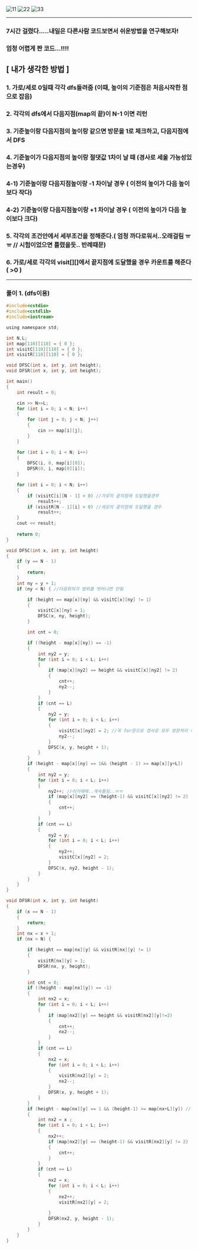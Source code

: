 ![11](https://user-images.githubusercontent.com/29946480/65444514-27140080-de6b-11e9-8986-aac901393990.JPG)
![22](https://user-images.githubusercontent.com/29946480/65444515-27140080-de6b-11e9-98d4-c7355d97063b.JPG)
![33](https://user-images.githubusercontent.com/29946480/65444517-27140080-de6b-11e9-84a0-14686b374cc6.JPG)

------------------------------------------------------------------------------------------------------------

### 7시간 걸렸다.....내일은 다른사람 코드보면서 쉬운방법을 연구해보자!
### 엄청 어렵게 짠 코드...!!!!


## [ 내가 생각한 방법 ]


### 1. 가로/세로 0일때 각각 dfs돌려줌 (이때, 높이의 기준점은 처음시작한 점으로 잡음)
### 2. 각각의 dfs에서 다음지점(map의 끝)이 N-1 이면 리턴
### 3. 기준높이랑 다음지점의 높이랑 같으면 방문을 1로 체크하고, 다음지점에서 DFS
### 4. 기준높이가 다음지점의 높이랑 절댓값 1차이 날 때 (경사로 세울 가능성있는경우)
###    4-1) 기준높이랑 다음지점높이랑 -1 차이날 경우 ( 이전의 높이가 다음 높이보다 작다) 
###    4-2) 기준높이랑 다음지점높이랑 +1 차이날 경우 ( 이전의 높이가 다음 높이보다 크다) 
### 5. 각각의 조건안에서 세부조건을 정해준다.( 엄청 까다로워서..오래걸림 ㅠㅠ // 시험이었으면 틀렸을듯.. 반례때문)
### 6. 가로/세로 각각의 visit[][]에서 끝지점에 도달했을 경우 카운트를 해준다( >0 )

------------------------------------------------------------------------------------------------------------

### 풀이 1. (dfs이용)

```c
#include<cstdio>
#include<cstdlib>
#include<iostream>

using namespace std;

int N,L;
int map[110][110] = { 0 };
int visitC[110][110] = { 0 };
int visitR[110][110] = { 0 };

void DFSC(int x, int y, int height);
void DFSR(int x, int y, int height);

int main()
{
	int result = 0;

	cin >> N>>L;
	for (int i = 0; i < N; i++)
	{
		for (int j = 0; j < N; j++)
		{
			cin >> map[i][j];
		}
	}

	for (int i = 0; i < N; i++)
	{
		DFSC(i, 0, map[i][0]);
		DFSR(0, i, map[0][i]);
	}

	for (int i = 0; i < N; i++)
	{
		if (visitC[i][N - 1] > 0) //가로의 끝지점에 도달했을경우
			result++;
		if (visitR[N - 1][i] > 0) //세로의 끝지점에 도달했을 경우
			result++;
	}
	cout << result;
	
	return 0;
}

void DFSC(int x, int y, int height)
{
	if (y == N - 1)
	{
		return;
	}
	int ny = y + 1;
	if (ny < N) { //다음위치가 범위를 벗어나면 안됨

		if (height == map[x][ny] && visitC[x][ny] != 1)
		{
			visitC[x][ny] = 1;
			DFSC(x, ny, height);
		}

		int cnt = 0;

		if ((height - map[x][ny]) == -1)
		{
			int ny2 = y;
			for (int i = 0; i < L; i++)
			{
				if (map[x][ny2] == height && visitC[x][ny2] != 2)
				{
					cnt++;
					ny2--;
				}
			}
			if (cnt == L)
			{
				ny2 = y;
				for (int i = 0; i < L; i++)
				{
					visitC[x][ny2] = 2; //꼭 for문으로 경사로 모두 방문처리 해줘야 경사로가 겹쳐서 안생김!!
					ny2--;
				}
				DFSC(x, y, height + 1);
			}
		}
		if (height - map[x][ny] == 1&& (height - 1) >= map[x][y+L])
		{
			int ny2 = y;
			for (int i = 0; i < L; i++)
			{
				ny2++; //이거때매..계속틀림..ㅠㅠ
				if (map[x][ny2] == (height-1) && visitC[x][ny2] != 2)
				{
					cnt++;		
				}
			}
			if (cnt == L)
			{
				ny2 = y;
				for (int i = 0; i < L; i++)
				{
					ny2++;
					visitC[x][ny2] = 2;
				}
				DFSC(x, ny2, height - 1);
			}
		}
	}
}

void DFSR(int x, int y, int height)
{
	if (x == N - 1)
	{
		return;
	}
	int nx = x + 1;
	if (nx < N) {

		if (height == map[nx][y] && visitR[nx][y] != 1)
		{
			visitR[nx][y] = 1;
			DFSR(nx, y, height);
		}

		int cnt = 0;
		if ((height - map[nx][y]) == -1)
		{
			int nx2 = x;
			for (int i = 0; i < L; i++)
			{
				if (map[nx2][y] == height && visitR[nx2][y]!=2)
				{
					cnt++;
					nx2--;
				}
			}
			if (cnt == L)
			{
				nx2 = x;
				for (int i = 0; i < L; i++)
				{
					visitR[nx2][y] = 2;
					nx2--;
				}
				DFSR(x, y, height + 1);
			}
		}
		if (height - map[nx][y] == 1 && (height-1) >= map[nx+L][y]) //이조건도 까다로움! 다음높이가 기준높이보다 작을경우 경사로 다음칸 높이가 경사로랑 같아야함!!!!!!
		{
			int nx2 = x ;
			for (int i = 0; i < L; i++)
			{
				nx2++;
				if (map[nx2][y] == (height-1) && visitR[nx2][y] != 2)
				{
					cnt++;	
				}
			}
			if (cnt == L)
			{
				nx2 = x;
				for (int i = 0; i < L; i++)
				{
					nx2++;
					visitR[nx2][y] = 2;
						
				}
				DFSR(nx2, y, height - 1);
			}
		}
	}
}

```
